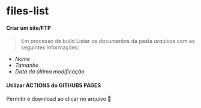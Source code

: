 # files-list

#### Criar um site/FTP

> Em processo de build Listar os documentos da pasta *arquivos* com as seguintes informações:


* *Nome*
* *Tamanho*
* *Data da última modificação*


#### Utilizar ACTIONS do GITHUBS PAGES
Permitir o download ao clicar no arquivo 🚀



